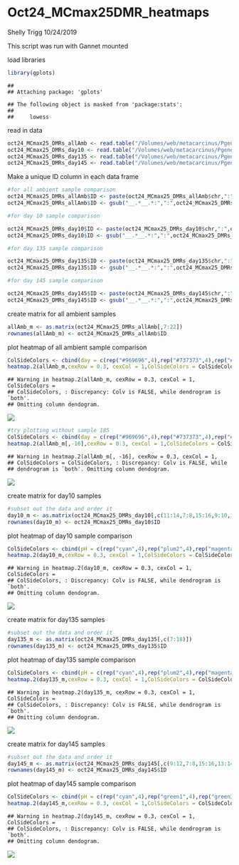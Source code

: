 Oct24\_MCmax25DMR\_heatmaps
================
Shelly Trigg
10/24/2019

This script was run with Gannet mounted

load libraries

``` r
library(gplots)
```

    ## 
    ## Attaching package: 'gplots'

    ## The following object is masked from 'package:stats':
    ## 
    ##     lowess

read in data

``` r
oct24_MCmax25_DMRs_allAmb <- read.table("/Volumes/web/metacarcinus/Pgenerosa/analyses/20191024_25bp/amb_AllTimes_DMR250bp_MCmax25_cov5x_rms_results_filtered.tsv", header = TRUE, sep = "\t")
oct24_MCmax25_DMRs_day10 <- read.table("/Volumes/web/metacarcinus/Pgenerosa/analyses/20191024_25bp/day10_AllpH_DMR250bp_MCmax25_cov5x_rms_results_filtered.tsv", header = TRUE, sep = "\t")
oct24_MCmax25_DMRs_day135 <- read.table("/Volumes/web/metacarcinus/Pgenerosa/analyses/20191024_25bp/day135_AllpH_DMR250bp_MCmax25_cov5x_rms_results_filtered.tsv", header = TRUE, sep = "\t")
oct24_MCmax25_DMRs_day145 <- read.table("/Volumes/web/metacarcinus/Pgenerosa/analyses/20191024_25bp/day145_AllpH_DMR250bp_MCmax25_cov5x_rms_results_filtered.tsv", header = TRUE, sep = "\t")
```

Make a unique ID column in each data frame

``` r
#for all ambient sample comparison
oct24_MCmax25_DMRs_allAmb$ID <- paste(oct24_MCmax25_DMRs_allAmb$chr,":",oct24_MCmax25_DMRs_allAmb$start,"-",oct24_MCmax25_DMRs_allAmb$end, sep = "")
oct24_MCmax25_DMRs_allAmb$ID <- gsub("__.*__.*:",":",oct24_MCmax25_DMRs_allAmb$ID)

#for day 10 sample comparison

oct24_MCmax25_DMRs_day10$ID <- paste(oct24_MCmax25_DMRs_day10$chr,":",oct24_MCmax25_DMRs_day10$start,"-",oct24_MCmax25_DMRs_day10$end, sep = "")
oct24_MCmax25_DMRs_day10$ID <- gsub("__.*__.*:",":",oct24_MCmax25_DMRs_day10$ID)

#for day 135 sample comparison

oct24_MCmax25_DMRs_day135$ID <- paste(oct24_MCmax25_DMRs_day135$chr,":",oct24_MCmax25_DMRs_day135$start,"-",oct24_MCmax25_DMRs_day135$end, sep = "")
oct24_MCmax25_DMRs_day135$ID <- gsub("__.*__.*:",":",oct24_MCmax25_DMRs_day135$ID)

#for day 145 sample comparison

oct24_MCmax25_DMRs_day145$ID <- paste(oct24_MCmax25_DMRs_day145$chr,":",oct24_MCmax25_DMRs_day145$start,"-",oct24_MCmax25_DMRs_day145$end, sep = "")
oct24_MCmax25_DMRs_day145$ID <- gsub("__.*__.*:",":",oct24_MCmax25_DMRs_day145$ID)
```

create matrix for all ambient samples

``` r
allAmb_m <- as.matrix(oct24_MCmax25_DMRs_allAmb[,7:22])
rownames(allAmb_m) <- oct24_MCmax25_DMRs_allAmb$ID
```

plot heatmap of all ambient sample comparison

``` r
ColSideColors <- cbind(day = c(rep("#969696",4),rep("#737373",4),rep("#525252",4),rep("#252525",4)))
heatmap.2(allAmb_m,cexRow = 0.3, cexCol = 1,ColSideColors = ColSideColors, Colv=NA, col = bluered, na.color = "black", density.info = "none", trace = "none", scale = "row")
```

    ## Warning in heatmap.2(allAmb_m, cexRow = 0.3, cexCol = 1, ColSideColors =
    ## ColSideColors, : Discrepancy: Colv is FALSE, while dendrogram is `both'.
    ## Omitting column dendogram.

![](Oct24_MCmax25DMR_heatmaps_files/figure-markdown_github/allAmb_DMR_heatmap-1.png)

``` r
#try plotting without sample 185
ColSideColors <- cbind(day = c(rep("#969696",4),rep("#737373",4),rep("#525252",4),rep("#252525",3)))
heatmap.2(allAmb_m[,-16],cexRow = 0.3, cexCol = 1,ColSideColors = ColSideColors, Colv=NA, col = bluered, na.color = "black", density.info = "none", trace = "none", scale = "row")
```

    ## Warning in heatmap.2(allAmb_m[, -16], cexRow = 0.3, cexCol = 1,
    ## ColSideColors = ColSideColors, : Discrepancy: Colv is FALSE, while
    ## dendrogram is `both'. Omitting column dendogram.

![](Oct24_MCmax25DMR_heatmaps_files/figure-markdown_github/allAmb_DMR_heatmap-2.png)

create matrix for day10 samples

``` r
#subset out the data and order it
day10_m <- as.matrix(oct24_MCmax25_DMRs_day10[,c(11:14,7:8,15:16,9:10,17:18)])
rownames(day10_m) <- oct24_MCmax25_DMRs_day10$ID
```

plot heatmap of day10 sample comparison

``` r
ColSideColors <- cbind(pH = c(rep("cyan",4),rep("plum2",4),rep("magenta",4)))
heatmap.2(day10_m,cexRow = 0.3, cexCol = 1,ColSideColors = ColSideColors, Colv=NA, col = bluered, na.color = "black", density.info = "none", trace = "none", scale = "row")
```

    ## Warning in heatmap.2(day10_m, cexRow = 0.3, cexCol = 1, ColSideColors =
    ## ColSideColors, : Discrepancy: Colv is FALSE, while dendrogram is `both'.
    ## Omitting column dendogram.

![](Oct24_MCmax25DMR_heatmaps_files/figure-markdown_github/day10_DMR_heatmap-1.png)

create matrix for day135 samples

``` r
#subset out the data and order it
day135_m <- as.matrix(oct24_MCmax25_DMRs_day135[,c(7:18)])
rownames(day135_m) <- oct24_MCmax25_DMRs_day135$ID
```

plot heatmap of day135 sample comparison

``` r
ColSideColors <- cbind(pH = c(rep("cyan",4),rep("plum2",4),rep("magenta",4)))
heatmap.2(day135_m,cexRow = 0.3, cexCol = 1,ColSideColors = ColSideColors, Colv=NA, col = bluered, na.color = "black", density.info = "none", trace = "none", scale = "row")
```

    ## Warning in heatmap.2(day135_m, cexRow = 0.3, cexCol = 1, ColSideColors =
    ## ColSideColors, : Discrepancy: Colv is FALSE, while dendrogram is `both'.
    ## Omitting column dendogram.

![](Oct24_MCmax25DMR_heatmaps_files/figure-markdown_github/day135_DMR_heatmap-1.png)

create matrix for day145 samples

``` r
#subset out the data and order it
day145_m <- as.matrix(oct24_MCmax25_DMRs_day145[,c(9:12,7:8,15:16,13:14,17:18,19:20,27:28,21:22,29:30,23:26)])
rownames(day145_m) <- oct24_MCmax25_DMRs_day145$ID
```

plot heatmap of day145 sample comparison

``` r
ColSideColors <- cbind(pH = c(rep("cyan",4),rep("green1",4),rep("green3",4),rep("mediumpurple1",4),rep("plum2",4),rep("magenta",4)))
heatmap.2(day145_m,cexRow = 0.3, cexCol = 1,ColSideColors = ColSideColors, Colv=NA, col = bluered, na.color = "black", density.info = "none", trace = "none", scale = "row")
```

    ## Warning in heatmap.2(day145_m, cexRow = 0.3, cexCol = 1, ColSideColors =
    ## ColSideColors, : Discrepancy: Colv is FALSE, while dendrogram is `both'.
    ## Omitting column dendogram.

![](Oct24_MCmax25DMR_heatmaps_files/figure-markdown_github/day145_DMR_heatmap-1.png)
